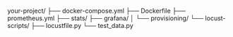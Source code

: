 









your-project/
├── docker-compose.yml
├── Dockerfile
├── prometheus.yml
├── stats/
├── grafana/
│   └── provisioning/
└── locust-scripts/
    ├── locustfile.py
    └── test_data.py